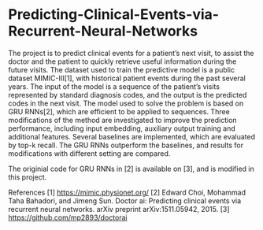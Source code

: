 # Predicting-Clinical-Events-via-Recurrent-Neural-Networks

The project is to predict clinical events for a patient’s next visit, to assist the doctor and the patient to quickly retrieve useful information during the future visits. The dataset used to train the predictive model is a public dataset MIMIC-III[1], with historical patient events during the past several years. The input of the model is a sequence of the patient’s visits represented by standard diagnosis codes, and the output is the predicted codes in the next visit. The model used to solve the problem is based on GRU RNNs[2], which are efficient to be applied to sequences. Three modifications of the method are investigated to improve the prediction performance, including input embedding, auxiliary output training and additional features. Several baselines are implemented, which are evaluated by top-k recall. The GRU RNNs outperform the baselines, and results for modifications with different setting are compared.

The originial code for GRU RNNs in [2] is available on [3], and is modified in this project.

References
[1] https://mimic.physionet.org/
[2] Edward Choi, Mohammad Taha Bahadori, and Jimeng Sun. Doctor ai: Predicting clinical events via recurrent neural networks. arXiv preprint arXiv:1511.05942, 2015.
[3] https://github.com/mp2893/doctorai
